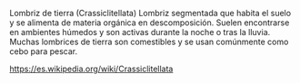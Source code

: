 Lombriz de tierra (Crassiclitellata)
Lombriz segmentada que habita el suelo y se alimenta de materia orgánica en descomposición. Suelen encontrarse en ambientes húmedos y son activas durante la noche o tras la lluvia. Muchas lombrices de tierra son comestibles y se usan comúnmente como cebo para pescar.

https://es.wikipedia.org/wiki/Crassiclitellata
